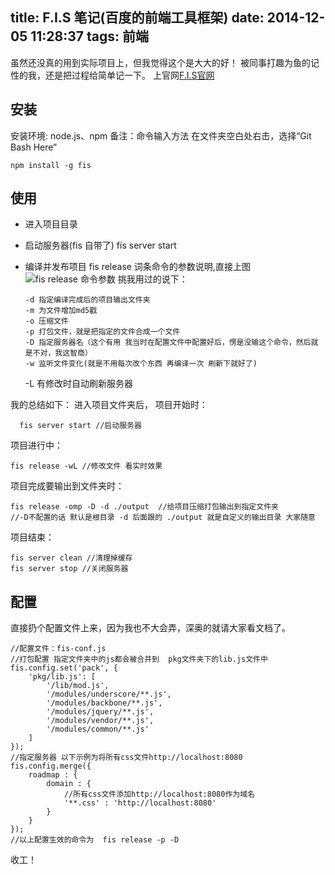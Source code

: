 title: F.I.S 笔记(百度的前端工具框架)
date: 2014-12-05 11:28:37
tags: 前端
---
虽然还没真的用到实际项目上，但我觉得这个是大大的好！
被同事打趣为鱼的记性的我，还是把过程给简单记一下。
上官网[F.I.S官网](http://fis.baidu.com/index.html)
<!--more-->

## 安装
安装环境: node.js、npm
备注：命令输入方法  在文件夹空白处右击，选择“Git Bash Here”

    npm install -g fis
## 使用
- 进入项目目录
-  启动服务器(fis 自带了)
       fis server start
- 编译并发布项目
       fis release 
     词条命令的参数说明,直接上图
![fis release 命令参数](http://tuorisfy.qiniudn.com/jianshu/images/fisrelease.jpg)
挑我用过的说下：

	  -d 指定编译完成后的项目输出文件夹
	  -m 为文件增加md5戳
	  -o 压缩文件
	  -p 打包文件，就是把指定的文件合成一个文件
	  -D 指定服务器名（这个有用 我当时在配置文件中配置好后，愣是没输这个命令，然后就是不对，我这智商）
	  -w 监听文件变化(就是不用每次改个东西 再编译一次 刷新下就好了)
  	-L 有修改时自动刷新服务器

我的总结如下：
进入项目文件夹后，
项目开始时：

      fis server start //启动服务器
项目进行中：


    fis release -wL //修改文件 看实时效果
项目完成要输出到文件夹时：

    fis release -omp -D -d ./output  //给项目压缩打包输出到指定文件夹
    //-D不配置的话 默认是根目录 -d 后面跟的 ./output 就是自定义的输出目录 大家随意
项目结束：

    fis server clean //清理掉缓存
    fis server stop //关闭服务器

## 配置
直接扔个配置文件上来，因为我也不大会弄，深奥的就请大家看文档了。



    //配置文件：fis-conf.js
    //打包配置 指定文件夹中的js都会被合并到  pkg文件夹下的lib.js文件中
	fis.config.set('pack', {
		'pkg/lib.js': [
			'/lib/mod.js',
			'/modules/underscore/**.js',
			'/modules/backbone/**.js',
			'/modules/jquery/**.js',
			'/modules/vendor/**.js',
			'/modules/common/**.js'
		]
	});
    //指定服务器 以下示例为将所有css文件http://localhost:8080
    fis.config.merge({
        roadmap : {
            domain : {
                //所有css文件添加http://localhost:8080作为域名
                '**.css' : 'http://localhost:8080'
            }
        }
    });
    //以上配置生效的命令为  fis release -p -D

收工！








